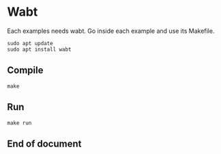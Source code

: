# Wabt

Each examples needs wabt.
Go inside each example and use its Makefile.

```
sudo apt update
sudo apt install wabt
```

## Compile

```
make
```

## Run

```
make run
```

## End of document
